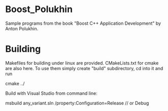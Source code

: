 # Boost_Polukhin
Sample programs from the book "Boost C++ Application Development" by Anton Polukhin.

# Building
Makefiles for building under linux are provided.
CMakeLists.txt for cmake are also here.
To use them simply create "build" subdirectory, cd into it and run 

cmake ../

Build with Visual Studio from command line:

msbuild any_variant.sln /property:Configuration=Release // or Debug




